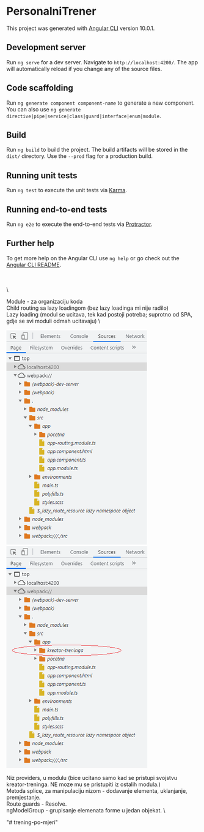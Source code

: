 # PersonalniTrener

This project was generated with [Angular CLI](https://github.com/angular/angular-cli) version 10.0.1.

## Development server

Run `ng serve` for a dev server. Navigate to `http://localhost:4200/`. The app will automatically reload if you change any of the source files.

## Code scaffolding

Run `ng generate component component-name` to generate a new component. You can also use `ng generate directive|pipe|service|class|guard|interface|enum|module`.

## Build

Run `ng build` to build the project. The build artifacts will be stored in the `dist/` directory. Use the `--prod` flag for a production build.

## Running unit tests

Run `ng test` to execute the unit tests via [Karma](https://karma-runner.github.io).

## Running end-to-end tests

Run `ng e2e` to execute the end-to-end tests via [Protractor](http://www.protractortest.org/).

## Further help

To get more help on the Angular CLI use `ng help` or go check out the [Angular CLI README](https://github.com/angular/angular-cli/blob/master/README.md).

\
\
\

Module - za organizaciju koda \
Child routing sa lazy loadingom (bez lazy loadinga mi nije radilo) \
Lazy loading (modul se ucitava, tek kad postoji potreba; suprotno od SPA, gdje se svi moduli odmah ucitavaju) \

![](sl01.PNG)
![](sl02.PNG)

Niz providers, u modulu (bice ucitano samo kad se pristupi svojstvu kreator-treninga. NE moze mu se pristupiti iz ostalih modula.) \
Metoda splice, za manipulaciju nizom - dodavanje elementa, uklanjanje, premjestanje. \
Route guards - Resolve. \
ngModelGroup - grupisanje elemenata forme u jedan objekat. \

"# trening-po-mjeri" 
